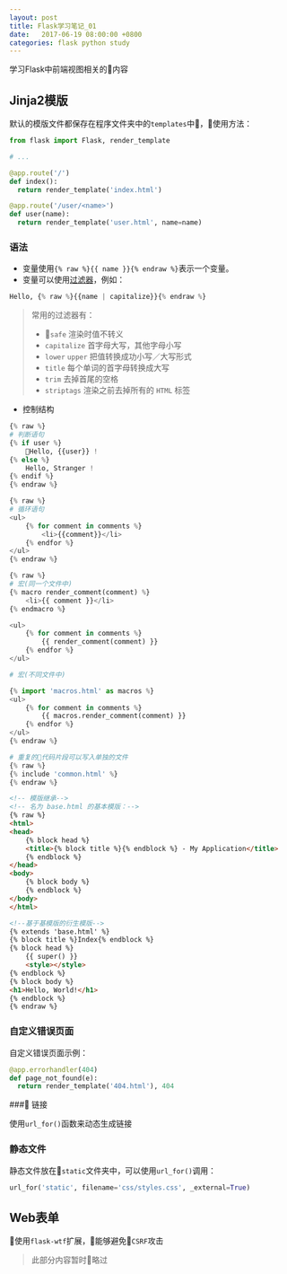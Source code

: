 ```yaml
---
layout: post
title: Flask学习笔记_01
date:   2017-06-19 08:00:00 +0800
categories: flask python study
---
```


学习Flask中前端视图相关的内容

## Jinja2模版

默认的模版文件都保存在程序文件夹中的```templates```中，使用方法：

```python
from flask import Flask, render_template

# ...

@app.route('/')
def index():
  return render_template('index.html')

@app.route('/user/<name>')
def user(name):
  return render_template('user.html', name=name)
```

### 语法

* 变量使用```{% raw %}{{ name }}{% endraw %}```表示一个变量。
* 变量可以使用[过滤器](http://jinja.pocoo.org/docs/2.9/templates/#builtin-filters)，例如：
```python
Hello, {% raw %}{{name | capitalize}}{% endraw %}
```
> 常用的过滤器有：
> * ```safe``` 渲染时值不转义
> * ```capitalize``` 首字母大写，其他字母小写
> * ```lower``` ```upper``` 把值转换成功小写／大写形式
> * ```title``` 每个单词的首字母转换成大写
> * ```trim``` 去掉首尾的空格
> * ```striptags``` 渲染之前去掉所有的 ```HTML``` 标签

* 控制结构

```python
{% raw %}
# 判断语句
{% if user %}
    Hello, {{user}} !
{% else %}
    Hello, Stranger !
{% endif %}
{% endraw %}
```

```python
{% raw %}
# 循环语句
<ul>
    {% for comment in comments %}
        <li>{{comment}}</li>
    {% endfor %}
</ul>
{% endraw %}
```

```python
{% raw %}
# 宏(同一个文件中)
{% macro render_comment(comment) %}
    <li>{{ comment }}</li>
{% endmacro %}

<ul>
    {% for comment in comments %}
        {{ render_comment(comment) }}
    {% endfor %}
</ul>

# 宏(不同文件中)

{% import 'macros.html' as macros %}
<ul>
    {% for comment in comments %}
        {{ macros.render_comment(comment) }}
    {% endfor %}
</ul>
{% endraw %}
```

```python
# 重复的代码片段可以写入单独的文件
{% raw %}
{% include 'common.html' %}
{% endraw %}
```

```html
<!-- 模版继承-->
<!-- 名为 base.html 的基本模版：-->
{% raw %}
<html>
<head>
    {% block head %}
    <title>{% block title %}{% endblock %} - My Application</title>
    {% endblock %}
</head>
<body>
    {% block body %}
    {% endblock %}
</body>
</html>

<!--基于基模版的衍生模版-->
{% extends 'base.html' %}
{% block title %}Index{% endblock %}
{% block head %}
    {{ super() }}
    <style></style>
{% endblock %}
{% block body %}
<h1>Hello, World!</h1>
{% endblock %}
{% endraw %}
```

### 自定义错误页面

自定义错误页面示例：

```python
@app.errorhandler(404)
def page_not_found(e):
  return render_template('404.html'), 404
```

### 链接

使用```url_for()```函数来动态生成链接

### 静态文件

静态文件放在```static```文件夹中，可以使用```url_for()```调用：
```python
url_for('static', filename='css/styles.css', _external=True)
```

## Web表单

使用```flask-wtf```扩展，能够避免```CSRF```攻击
> 此部分内容暂时略过